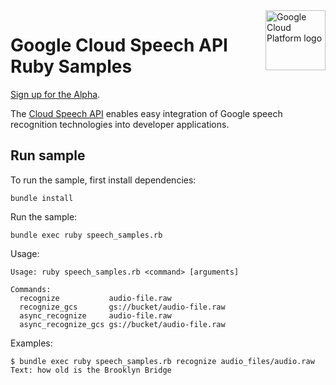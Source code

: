 <img src="https://avatars2.githubusercontent.com/u/2810941?v=3&s=96" alt="Google Cloud Platform logo" title="Google Cloud Platform" align="right" height="96" width="96"/>

# Google Cloud Speech API Ruby Samples

[Sign up for the Alpha](https://services.google.com/fb/forms/speech-api-alpha/).

The [Cloud Speech API](https://cloud.google.com/speech/) enables easy
integration of Google speech recognition technologies into developer applications.

## Run sample

To run the sample, first install dependencies:

    bundle install

Run the sample:

    bundle exec ruby speech_samples.rb

Usage:

    Usage: ruby speech_samples.rb <command> [arguments]

    Commands:
      recognize           audio-file.raw
      recognize_gcs       gs://bucket/audio-file.raw
      async_recognize     audio-file.raw
      async_recognize_gcs gs://bucket/audio-file.raw

Examples:

    $ bundle exec ruby speech_samples.rb recognize audio_files/audio.raw
    Text: how old is the Brooklyn Bridge
